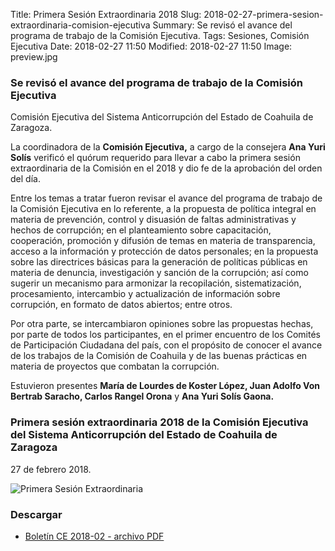 Title: Primera Sesión Extraordinaria 2018
Slug: 2018-02-27-primera-sesion-extraordinaria-comision-ejecutiva
Summary: Se revisó el avance del programa de trabajo de la Comisión Ejecutiva.
Tags: Sesiones, Comisión Ejecutiva
Date: 2018-02-27 11:50
Modified: 2018-02-27 11:50
Image: preview.jpg


### Se revisó el avance del programa de trabajo de la Comisión Ejecutiva

Comisión Ejecutiva del Sistema Anticorrupción del Estado de Coahuila de Zaragoza.

La coordinadora de la **Comisión Ejecutiva,** a cargo de la consejera
**Ana Yuri Solís** verificó el quórum requerido para llevar a cabo la
primera sesión extraordinaria de la Comisión en el 2018 y dio fe de la
aprobación del orden del día.

Entre los temas a tratar fueron revisar el avance del programa de
trabajo de la Comisión Ejecutiva en lo referente, a la propuesta de
política integral en materia de prevención, control y disuasión de
faltas administrativas y hechos de corrupción; en el planteamiento
sobre capacitación, cooperación, promoción y difusión de temas en
materia de transparencia, acceso a la información y protección de datos
personales; en la propuesta sobre las directrices básicas para la
generación de políticas públicas en materia de denuncia, investigación
y sanción de la corrupción; así como sugerir un mecanismo para
armonizar la recopilación, sistematización, procesamiento, intercambio
y actualización de información sobre corrupción, en formato de datos
abiertos; entre otros.

Por otra parte, se intercambiaron opiniones sobre las propuestas
hechas, por parte de todos los participantes, en el primer encuentro de
los Comités de Participación Ciudadana del país, con el propósito de
conocer el avance de los trabajos de la Comisión de Coahuila y de las
buenas prácticas en materia de proyectos que combatan la corrupción.

Estuvieron presentes **María de Lourdes de Koster López, Juan Adolfo
Von Bertrab Saracho, Carlos Rangel Orona** y **Ana Yuri Solís Gaona.**

### Primera sesión extraordinaria 2018 de la Comisión Ejecutiva del Sistema Anticorrupción del Estado de Coahuila de Zaragoza

27 de febrero 2018.

<img class="img-fluid" src="foto-01.jpg" alt="Primera Sesión Extraordinaria">

### Descargar

* [Boletín CE 2018-02 - archivo PDF](boletin-ce-2018-02.pdf)

